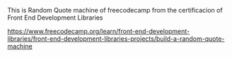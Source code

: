 This is Random Quote machine of freecodecamp from the certificacion of Front End Development Libraries


https://www.freecodecamp.org/learn/front-end-development-libraries/front-end-development-libraries-projects/build-a-random-quote-machine